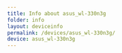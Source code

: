 ```yaml
---
title: Info about asus_wl-330n3g
folder: info
layout: deviceinfo
permalink: /devices/asus_wl-330n3g/
device: asus_wl-330n3g
---
```

